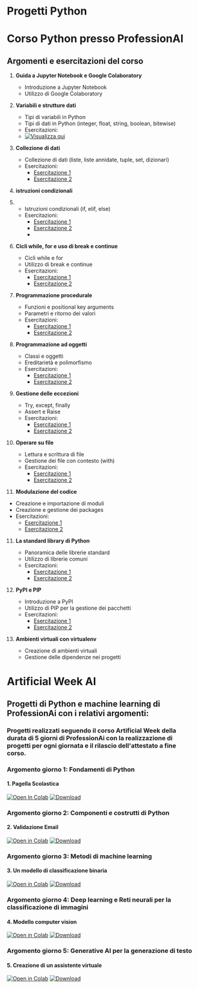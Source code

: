 <!-- # progett_python -->
# Progetti Python

# Corso Python presso ProfessionAI

## Argomenti e esercitazioni del corso

1. **Guida a Jupyter Notebook e Google Colaboratory**
   - Introduzione a Jupyter Notebook
   - Utilizzo di Google Colaboratory

2. **Variabili e strutture dati**
   - Tipi di variabili in Python
   - Tipi di dati in Python (integer, float, string, boolean, bitewise)
   - Esercitazioni:
   - [![Visualizza qui](https://colab.research.google.com/assets/colab-badge.svg)](https://colab.research.google.com/drive/1qDiOsha9DXUOT420CciRIBZrYPjp7LsU?usp=drive_link)


3. **Collezione di dati**
   - Collezione di dati (liste, liste annidate, tuple, set, dizionari)
   - Esercitazioni:
     - [Esercitazione 1](link_alla_esercitazione_1)
     - [Esercitazione 2](link_alla_esercitazione_2)

4. **istruzioni condizionali**
5. - Istruzioni condizionali (if, elif, else)
   - Esercitazioni:
     - [Esercitazione 1](link_alla_esercitazione_1)
     - [Esercitazione 2](link_alla_esercitazione_2)
     - 
5. **Cicli while, for e uso di break e continue**
   - Cicli while e for
   - Utilizzo di break e continue
   - Esercitazioni:
     - [Esercitazione 1](link_alla_esercitazione_1)
     - [Esercitazione 2](link_alla_esercitazione_2)

6. **Programmazione procedurale**
   - Funzioni e positional key arguments
   - Parametri e ritorno dei valori
   - Esercitazioni:
     - [Esercitazione 1](link_alla_esercitazione_1)
     - [Esercitazione 2](link_alla_esercitazione_2)

7. **Programmazione ad oggetti**
   - Classi e oggetti
   - Ereditarietà e polimorfismo
   - Esercitazioni:
     - [Esercitazione 1](link_alla_esercitazione_1)
     - [Esercitazione 2](link_alla_esercitazione_2)

8. **Gestione delle eccezioni**
   - Try, except, finally
   - Assert e Raise
   - Esercitazioni:
     - [Esercitazione 1](link_alla_esercitazione_1)
     - [Esercitazione 2](link_alla_esercitazione_2)

9. **Operare su file**
   - Lettura e scrittura di file
   - Gestione dei file con contesto (with)
   - Esercitazioni:
     - [Esercitazione 1](link_alla_esercitazione_1)
     - [Esercitazione 2](link_alla_esercitazione_2)

10. **Modulazione del codice**
   - Creazione e importazione di moduli
   - Creazione e gestione dei packages
   - Esercitazioni:
     - [Esercitazione 1](link_alla_esercitazione_1)
     - [Esercitazione 2](link_alla_esercitazione_2)

11. **La standard library di Python**
    - Panoramica delle librerie standard
    - Utilizzo di librerie comuni
    - Esercitazioni:
      - [Esercitazione 1](link_alla_esercitazione_1)
      - [Esercitazione 2](link_alla_esercitazione_2)

12. **PyPI e PIP**
    - Introduzione a PyPI
    - Utilizzo di PIP per la gestione dei pacchetti
    - Esercitazioni:
      - [Esercitazione 1](link_alla_esercitazione_1)
      - [Esercitazione 2](link_alla_esercitazione_2)

13. **Ambienti virtuali con virtualenv**
    - Creazione di ambienti virtuali
    - Gestione delle dipendenze nei progetti



# Artificial Week AI

## Progetti di Python e machine learning di ProfessionAi con i relativi argomenti:
### Progetti realizzati seguendo il corso Artificial Week della durata di 5 giorni di ProfessionAi con la realizzazione di progetti per ogni giornata e il rilascio dell'attestato a fine corso.

### Argomento giorno 1: Fondamenti di Python
#### 1. Pagella Scolastica
   [![Open In Colab](https://colab.research.google.com/assets/colab-badge.svg)](https://colab.research.google.com/drive/19HiSkpnZaje_M6K-DGRaulw7QZ9LoKop?usp=sharing)
   [![Download](https://img.shields.io/badge/Download-File-blue.svg)](Pagella_scolastica.py)
   
### Argomento giorno 2: Componenti e costrutti di Python
#### 2. Validazione Email
[![Open in Colab](https://colab.research.google.com/assets/colab-badge.svg)](https://colab.research.google.com/drive/1vHL4H8sjVG7Qp6zcqXkYzgY6ypSGsumo?usp=sharing)
[![Download](https://img.shields.io/badge/Download-File-blue.svg)](Validazione_email.py)

### Argomento giorno 3: Metodi di machine learning
#### 3. Un modello di classificazione binaria
[![Open in Colab](https://colab.research.google.com/assets/colab-badge.svg)](https://colab.research.google.com/drive/18OZXU3h1lGXKbZtHlpcmi300YrSSAeRo?usp=sharing)
[![Download](https://img.shields.io/badge/Download-File-blue.svg)](Modello_di_classificazione.py)

### Argomento giorno 4: Deep learning e Reti neurali per la classificazione di immagini
#### 4. Modello computer vision
 [![Open in Colab](https://colab.research.google.com/assets/colab-badge.svg)](https://colab.research.google.com/drive/1PunSiNxZDaRuEiLZSRKk_kuVNnRAQ7kg?usp=sharing)
 [![Download](https://img.shields.io/badge/Download-File-blue)](Modello_di_computer_vision.py)

### Argomento giorno 5: Generative AI per la generazione di testo
#### 5. Creazione di un assistente virtuale
[![Open in Colab](https://colab.research.google.com/assets/colab-badge.svg)](https://colab.research.google.com/drive/1gkFUohyNac0E-uO8HdwgS59neCjCvLUy?usp=sharing)
 [![Download](https://img.shields.io/badge/Download-File-blue)](Assistente_virtuale.py)
